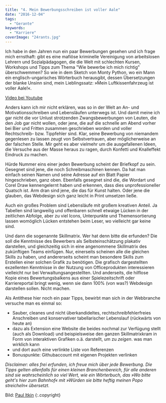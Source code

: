 ```yaml
---
title: "4. Mein Bewerbungsschreiben ist voller Aale"
date: "2016-12-04"
tags:
  - "Gerante"
keywords:
  - "Karriere"
coverImage: "24rants.jpg"
---
```


Ich habe in den Jahren nun ein paar Bewerbungen gesehen und ich frage mich ernsthaft: gibt es eine mafiöse kriminelle Vereinigung von arbeitslosen Lehrern und Sozialpädagogen, die die Welt mit schlechten Kursen, Workshops und Tipps zum Thema "Wie bewerbe ich mich richtig" überschwemmen? So wie in dem Sketch von Monty Python, wo ein Mann ein englisch-ungarisches Wörterbuch herausgibt, dessen Übersetzungen der blanke Unsinn sind, mein Lieblingssatz: »Mein Luftkissenfahrzeug ist voller Aale!«.

<a href="https://www.youtube.com/watch?v=G6D1YI-41ao&t=0m9s">Video bei Youtube</a>

Anders kann ich mir nicht erklären, was so in der Welt an An- und Motivationsschreiben und Lebensläufen unterwegs ist. Und damit meine ich gar nicht die vor Unlust strotzenden Zwangsbewerbungen von Leuten, die den Job gar nicht wollen, oder jene, die auf die schnelle am Abend vorher bei Bier und Fritten zusammen geschrieben worden und voller Rechtschreib- bzw. Tippfehler sind. Klar, seine Bewerbung von niemandem gegenlesen zu lassen zeugt von Selbstvertrauen, aber möglicherweise an der falschen Stelle. Mir geht es aber vielmehr um die ausgefallenen Ideen, die Versuche aus der Masse heraus zu ragen, durch Konfetti und Knalleffekt Eindruck zu machen.

Hürde Nummer eins einer jeden Bewerbung scheint der Briefkopf zu sein. Gesegnet sind jene, die noch Schreibmaschinen kennen. Da hat man einfach seinen Namen und seine Adresse auf ein Blatt Papier hingeschrieben, ganz oben. Ebenfalls gesegnet sind die, die Wordart und Corel Draw kennengelernt haben und erkennen, dass dies unprofessioneller Quatsch ist. Arm dran sind jene, die das für Kunst halten. Oder jene die glauben, das Webdesign sich ganz leicht in Print umsetzen ließe.

Auch ein großes Problem sind Lebensläufe mit großem kreativen Anteil. Ja Tabellen sind langweilig und offenbaren schnell etwaige Lücken in der zeitlichen Abfolge, aber zu viel Icons, Unterpunkte und Themensortierung lassen womöglich Lücken entstehen beim Leser, wo vielleicht gar keine sind.

Und dann die sogenannte Skillmatrix. Wer hat denn bitte die erfunden? Die soll die Kenntnisse des Bewerbers als Selbsteinschätzung plakativ darstellen, und gleichzeitig sich in eine angenommene Skillmatrix des zukünftigen Teams einfügen. Nur, einerseits scheinen alle die gleichen Skills zu haben, und andererseits scheint man besondere Skills zum Erstellen einer solchen Grafik zu benötigen. Die grafisch dargestellten exzellenten Kenntnisse in der Nutzung von Officeprodukten interessieren vielleicht nur bei Verwaltungsangestellten. Und anderseits, die hilflose Kopie eines Bewertungsbalkens aus einer Spielezeitschrift oder Karriereportal bringt wenig, wenn sie dann 100% (von was?) Webdesign darstellen sollen. Nicht machen.

Als Antithese hier noch ein paar Tipps, bewirbt man sich in der Webbranche versuche man es einmal so:

- Sauber, cleanes und nicht überkandideltes, rechtschreibfehlerfreies Anschreiben und konservativer tabellarischer Lebenslauf (rückwärts von heute an)
- dazu als Extension eine Website die beides nochmal zur Verfügung stellt (auch als Download) und beispielsweise den ganzen Skillmatrixkram in Form von interaktiven Grafiken o.ä. darstellt, um zu _zeigen_. was man wirklich kann
- und dort auch eine verlinkte Liste von Referenzen
- Bonuspunkte: Githubaccount mit eigenen Projekten verlinken

_Disclaimer: alles frei erfunden, ich freue mich über jede Bewerbung. Die Tipps gelten allenfalls für einen kleinen Branchenbereich, für alle anderen sind sie wahrscheinlich so viel Wert, wie ein Wörterbuch, das »Wo bitte geht's hier zum Bahnhof« mit »Würden sie bitte heftig meinen Popo streicheln« übersetzt._

Bild:  [Paul Itkin](https://unsplash.com/@itkin) {:.copyright}


